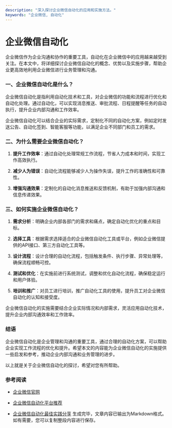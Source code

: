 ```yaml
---
description: "深入探讨企业微信自动化的应用和实施方法。"
keywords: "企业微信, 自动化"
---
```

# 企业微信自动化

企业微信作为企业沟通和协作的重要工具，自动化在企业微信中的应用越来越受到关注。在本文中，将详细探讨企业微信自动化的概念、优势以及实施步骤，帮助企业更高效地利用企业微信进行业务管理和沟通。

### 一、企业微信自动化是什么？

企业微信自动化是指利用自动化技术和工具，对企业微信的功能和流程进行优化和自动化处理。通过自动化，可以实现消息推送、审批流程、日程提醒等任务的自动执行，提升企业内部沟通和工作效率。

企业微信自动化可以结合企业的实际需求，定制化不同的自动化方案，例如定时发送公告、自动化签到、智能客服等功能，以满足企业不同部门和员工的需求。

### 二、为什么需要企业微信自动化？

1. **提升工作效率**：通过自动化处理常规工作流程，节省人力成本和时间，实现工作高效执行。

2. **减少人为错误**：自动化流程能够减少人为操作失误，提升工作的准确性和可靠性。

3. **增强沟通效果**：定制化的自动化消息推送和反馈机制，有助于加强内部沟通和信息传递效果。

### 三、如何实施企业微信自动化？

1. **需求分析**：明确企业内部各部门的需求和痛点，确定自动化优化的重点和目标。

2. **选择工具**：根据需求选择适合的企业微信自动化工具或平台，例如企业微信提供的API接口、第三方自动化工具等。

3. **设计流程**：设计合理的自动化流程，包括触发条件、执行步骤、异常处理等，确保流程顺畅可控。

4. **测试和优化**：在实施前进行系统测试，调整和优化自动化流程，确保稳定运行和用户体验。

5. **培训和推广**：对员工进行培训，推广自动化工具的使用，提升员工对企业微信自动化的认知和接受度。

企业微信自动化的实施需要结合企业实际情况和内部需求，灵活应用自动化技术，提升企业内部沟通效率和工作效率。

### 结语

企业微信自动化是企业管理和沟通的重要工具，通过合理的自动化方案，可以帮助企业实现工作流程的优化和提升。希望本文的内容能为企业微信自动化的实施提供一些启发和参考，推动企业内部沟通和业务管理的进步。

以上就是关于企业微信自动化的探讨，希望对您有所帮助。

### 参考阅读

- [企业微信官网](https://work.weixin.qq.com/)

- [企业微信自动化平台推荐](https://www.cnblogs.com/auto-wechat/)

- [企业微信自动化最佳实践分享](https://zhuanlan.zhihu.com/p/123456789)
生成完毕，文章内容已输出为Markdown格式。如有需要，您可以复制整段内容进行保存。

